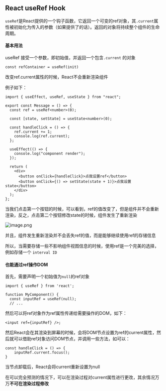 ## React useRef Hook

`useRef`是React提供的一个钩子函数，它返回一个可变的ref对象，其`.current`属性被初始化为传入的参数（如果提供了的话）。返回的对象将持续整个组件的生命周期。

#### 基本用法

useRef 接受一个参数，即初始值，并返回一个包含`.current` 的对象

```
const refContainer = useRef(init)
```

改变ref.current属性的时候，React不会重新渲染组件

例子如下：

```
import { useEffect, useRef, useState } from "react";

export const Message = () => {
  const ref = useRef<number>(0);

  const [state, setState] = useState<number>(0);

  const handleClick = () => {
    ref.current += 1;
    console.log(ref.current);
  };

  useEffect(() => {
    console.log("component render");
  });

  return (
    <div>
      <button onClick={handleClick}>点我设置ref</button>
      <button onClick={() => setState(state + 1)}>点我设置state</button>
    </div>
  );
};

```

当我们点击第一个按钮的时候，可以看到，ref的值改变了，但是组件并不会重新渲染，反之，点击第二个按钮修改state的时候，组件发生了重新渲染

![image.png](http://p0.meituan.net/csc/163995e5b96e9b17d516b9fc63cfbb7b20414.png)



并且，组件发生重新渲染并不会丢失ref的值，而是能够继续使用ref的存储信息

所以，当需要存储一些不影响组件视图信息的时候，使用ref是一个完美的选择，例如存储一个 `interval ID` 



#### 也能通过ref操作DOM

首先，需要声明一个初始值为`null`的ref对象

```
import { useRef } from 'react';

function MyComponent() {
  const inputRef = useRef(null);
  // ...
```



然后可以将ref对象作为ref属性传递给需要操作的DOM，如下：

```
<input ref={inputRef} />;
```

然后React会在其渲染到屏幕的时候，会将DOM节点设置为ref的current属性，然后就可以借助ref对象访问DOM节点，并调用一些方法，如可以：

```
const handleClick = () => {
	inputRef.current.focus();
}
```

当节点卸载后，React会将current重新设置为null



在可以完全预测的情况下，可以在渲染过程对current属性进行更改，其余情况万万**不可在渲染过程修改**
